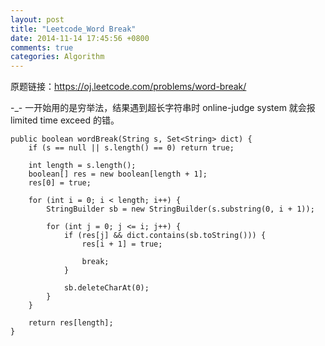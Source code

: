 ```yaml
---
layout: post
title: "Leetcode_Word Break"
date: 2014-11-14 17:45:56 +0800
comments: true
categories: Algorithm
---
```


原题链接：https://oj.leetcode.com/problems/word-break/

<!-- more -->

-_- 一开始用的是穷举法，结果遇到超长字符串时 online-judge system 就会报 limited time exceed 的错。

    public boolean wordBreak(String s, Set<String> dict) {
		if (s == null || s.length() == 0) return true;
		
		int length = s.length();
		boolean[] res = new boolean[length + 1];
		res[0] = true;
		
		for (int i = 0; i < length; i++) {
			StringBuilder sb = new StringBuilder(s.substring(0, i + 1));
			
			for (int j = 0; j <= i; j++) {
				if (res[j] && dict.contains(sb.toString())) {
					res[i + 1] = true;
					
					break;
				}
				
				sb.deleteCharAt(0);
			}
		}
		
		return res[length];
	}